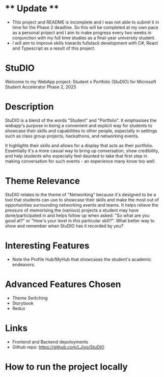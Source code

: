 # ** Update **
- This project and README is incomplete and I was not able to submit it in time for the Phase 2 deadline. So this will be completed at my own pace as a personal project and I aim to make progress every two weeks in conjunction with my full time studies as a final-year university student.
- I will aim to improve skills towards fullstack development with C#, React and Typescript as a result of this project.

# StuDIO
Welcome to my WebApp project: Student x Portfolio (StuDIO) for Microsoft Student Accelerator Phase 2, 2025

# Description 
StuDIO is a blend of the words "Student" and "Portfolio". It emphasises the webapp's purpose in being a convenient and explicit way for students to showcase their skills and capabilities to other people, especially in settings such as class group projects, hackathons, and networking events. 

It highlights their skills and allows for a display that acts as their portfolio. Essentially it's a more casual way to bring up conversation, show credibility, and help students who especially feel daunted to take that first step in making conversation for such events - an experience many know too well.

# Theme Relevance 
StuDIO relates to the theme of "Networking" because it's designed to be a tool that students can use to showcase their skills and make the most out of opportunities surrounding networking events and teams. It helps relieve the pressure of memorising the (various) projects a student may have done/participated in and helps follow up when asked: "So what are you good at?" or "How's your level in *this* particular skill?". What better way to show and remember when StuDIO has it recorded by you?

# Interesting Features
- Note the Profile Hub/MyHub that showcases the student's academic endeavors.


# Advanced Features Chosen
- Theme Switching
- Storybook
- Redux

# Links
- Frontend and Backend depoloyments
- Github repo: https://github.com/LJiyo/StuDIO

# How to run the project locally

